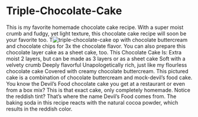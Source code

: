 # Triple-Chocolate-Cake
This is my favorite homemade chocolate cake recipe.
With a super moist crumb and fudgy, yet light texture, this chocolate cake recipe will soon be your favorite too.
T![triple-chocolate-cake](https://user-images.githubusercontent.com/74590450/131242290-3ecd452e-ae29-4458-9b5b-806532800410.jpg)
op with chocolate buttercream and chocolate chips for 3x the chocolate flavor. You can also prepare this chocolate layer cake as a sheet cake, too. 
This Chocolate Cake Is:
Extra moist
2 layers, but can be made as 3 layers or as a sheet cake
Soft with a velvety crumb
Deeply flavorful
Unapologetically rich, just like my flourless chocolate cake
Covered with creamy chocolate buttercream.
This pictured cake is a combination of chocolate buttercream and mock-devil’s food cake. You know the Devil’s Food chocolate cake you get at a restaurant or even from a box mix? This is that exact cake, only completely homemade. Notice the reddish tint? That’s where the name Devil’s Food comes from. The baking soda in this recipe reacts with the natural cocoa powder, which results in the reddish color.
